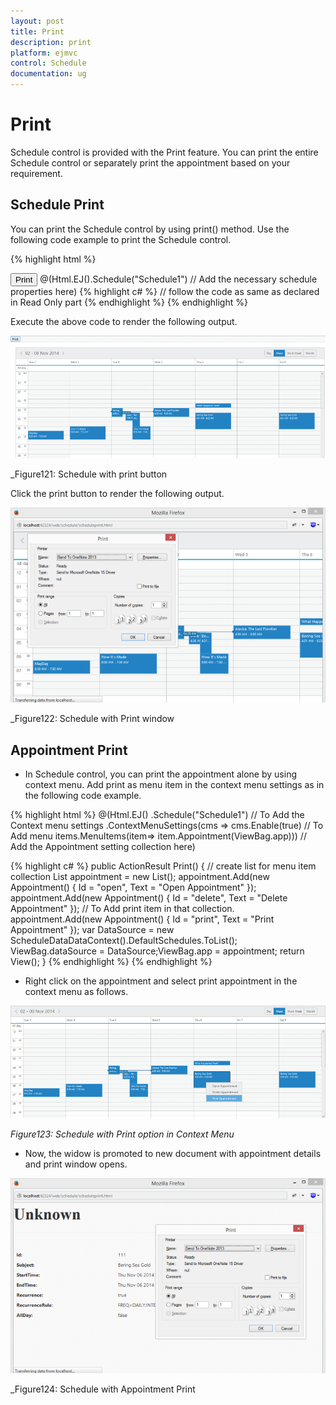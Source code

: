 ```yaml
---
layout: post
title: Print
description: print
platform: ejmvc
control: Schedule
documentation: ug
---
```


# Print

Schedule control is provided with the Print feature. You can print the entire Schedule control or separately print the appointment based on your requirement.

## Schedule Print

You can print the Schedule control by using print() method. Use the following code example to print the Schedule control.


{% highlight html %}
<div>
<input class="print" type="button" value="Print" />
@(Html.EJ().Schedule("Schedule1")
// Add the necessary schedule properties here)
<script type="text/javascript">$(document).ready(function () {
// function to bind the click event to the button$('.print').bind("click", function () {
var obj = $("#Schedule1").data("ejSchedule");
// Public method to print the scheduleobj.print();});});
</script>
{% highlight c# %}     
      // follow the code as same as declared in Read Only part</td></tr>
{% endhighlight %}
{% endhighlight %}

Execute the above code to render the following output.

![](Print_images/Print_img1.png)



_Figure121: Schedule with print button

Click the print button to render the following output.



![](Print_images/Print_img2.png)



_Figure122: Schedule with Print window

## Appointment Print

* In Schedule control, you can print the appointment alone by using context menu. Add print as menu item in the context menu settings as in the following code example.



{% highlight html %}
@(Html.EJ()
.Schedule("Schedule1")
// To Add the Context menu settings
.ContextMenuSettings(cms =>
cms.Enable(true)
// To Add menu items.MenuItems(item=>
item.Appointment(ViewBag.app)))
// Add the Appointment setting collection here)

{% highlight c# %}
public ActionResult Print()
{
	// create list for menu item collection
	List<Appointment> appointment = new List<Appointment>();
	appointment.Add(new Appointment() { Id = "open", Text = "Open Appointment" });
	appointment.Add(new Appointment() { Id = "delete", Text = "Delete Appointment" });
	// To Add print item in that collection.
	appointment.Add(new Appointment() { Id = "print", Text = "Print Appointment" });
	var DataSource = new ScheduleDataDataContext().DefaultSchedules.ToList();
	ViewBag.dataSource = DataSource;ViewBag.app = appointment;
	return View();
}
{% endhighlight %}
{% endhighlight %}
* Right click on the appointment and select print appointment in the context menu as follows.



![](Print_images/Print_img3.png)



_Figure123: Schedule with Print option in Context Menu_

* Now, the widow is promoted to new document with appointment details and print window opens.



![](Print_images/Print_img4.png)



_Figure124: Schedule with Appointment Print

